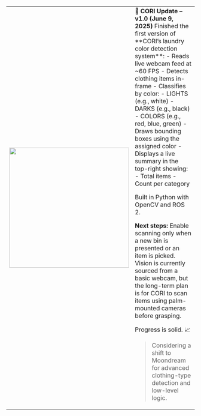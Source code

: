 <table>
<tr>
<td><img src="https://github.com/J-Uptegraph/CORI/blob/main/assets/gifs/openCV_Color_Sort_Test.gif" width="320"/></td>
<td>
<b>📢 CORI Update – v1.0 (June 9, 2025)</b>
  Finished the first version of **CORI’s laundry color detection system**:
- Reads live webcam feed at ~60 FPS  
- Detects clothing items in-frame  
- Classifies by color:  
  - LIGHTS (e.g., white)  
  - DARKS (e.g., black)  
  - COLORS (e.g., red, blue, green)  
- Draws bounding boxes using the assigned color  
- Displays a live summary in the top-right showing:  
  - Total items  
  - Count per category

Built in Python with OpenCV and ROS 2.

**Next steps:** Enable scanning only when a new bin is presented or an item is picked. Vision is currently sourced from a basic webcam, but the long-term plan is for CORI to scan items using palm-mounted cameras before grasping.

Progress is solid. 📈  

> Considering a shift to Moondream for advanced clothing-type detection and low-level logic.

</td>
</tr>
</table>
